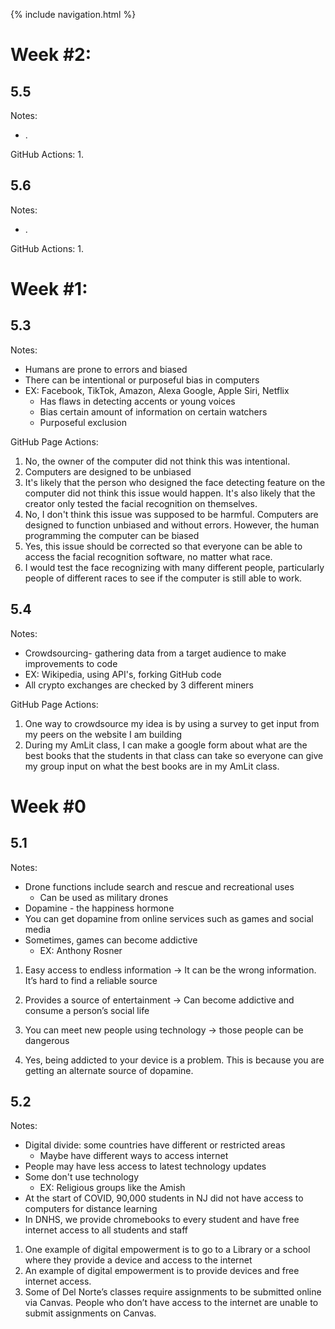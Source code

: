 {% include navigation.html %}

# Week #2:

## 5.5
Notes:
* .

GitHub Actions:
1. 

## 5.6
Notes:
* .

GitHub Actions:
1. 


# Week #1:

## 5.3
Notes:
* Humans are prone to errors and biased
* There can be intentional or purposeful bias in computers
* EX: Facebook, TikTok, Amazon, Alexa Google, Apple Siri, Netflix
     * Has flaws in detecting accents or young voices
     * Bias certain amount of information on certain watchers
     * Purposeful exclusion

GitHub Page Actions:
1) No, the owner of the computer did not think this was intentional.
2) Computers are designed to be unbiased
3) It's likely that the person who designed the face detecting feature on the computer did not think this issue would happen. It's also likely that the creator only tested the facial recognition on themselves.
4) No, I don't think this issue was supposed to be harmful. Computers are designed to function unbiased and without errors. However, the human programming the computer can be biased
5) Yes, this issue should be corrected so that everyone can be able to access the facial recognition software, no matter what race.
6) I would test the face recognizing with many different people, particularly people of different races to see if the computer is still able to work.

## 5.4
Notes:
* Crowdsourcing- gathering data from a target audience to make improvements to code
* EX: Wikipedia, using API's, forking GitHub code
* All crypto exchanges are checked by 3 different miners

GitHub Page Actions:
1) One way to crowdsource my idea is by using a survey to get input from my peers on the website I am building
2) During my AmLit class, I can make a google form about what are the best books that the students in that class can take so everyone can give my group input on what the best books are in my AmLit class.

# Week #0

## 5.1
Notes:
* Drone functions include search and rescue and recreational uses
     * Can be used as military drones
* Dopamine - the happiness hormone
* You can get dopamine from online services such as games and social media
* Sometimes, games can become addictive
     * EX: Anthony Rosner

1) Easy access to endless information → It can be the wrong information. It’s hard to find a reliable source
2) Provides a source of entertainment → Can become addictive and consume a person’s social life
3) You can meet new people using technology → those people can be dangerous

1) Yes, being addicted to your device is a problem. This is because you are getting an alternate source of dopamine.

## 5.2
Notes:
* Digital divide: some countries have different or restricted areas
     * Maybe have different ways to access internet
* People may have less access to latest technology updates
* Some don't use technology
     * EX: Religious groups like the Amish
* At the start of COVID, 90,000 students in NJ did not have access to computers for distance learning
* In DNHS, we provide chromebooks to every student and have free internet access to all students and staff

1) One example of digital empowerment is to go to a Library or a school where they provide a device and access to the internet
2) An example of digital empowerment is to provide devices and free internet access.
3) Some of Del Norte’s classes require assignments to be submitted online via Canvas. People who don’t have access to the internet are unable to submit assignments on Canvas.
